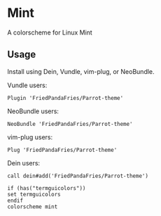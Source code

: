 # Mint

A colorscheme for Linux Mint


## Usage

Install using Dein, Vundle, vim-plug, or NeoBundle.

  Vundle users:
  ```
  Plugin 'FriedPandaFries/Parrot-theme'
  ```

  NeoBundle users:
  ```
  NeoBundle 'FriedPandaFries/Parrot-theme'
  ```

  vim-plug users:
  ```
  Plug 'FriedPandaFries/Parrot-theme'
  ```

  Dein users:
  ```
  call dein#add('FriedPandaFries/Parrot-theme')

  ```


  ```vimrc or init.vim
if (has("termguicolors"))
  set termguicolors
endif
colorscheme mint
  ```
